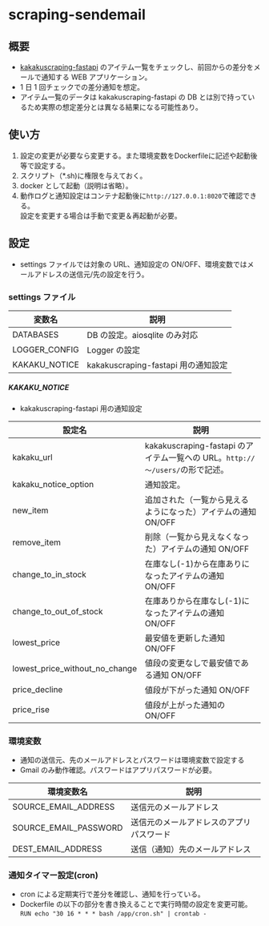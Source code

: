 # scraping-sendemail

## 概要

- [kakakuscraping-fastapi](https://github.com/gkjg8787/kakakuscraping-fastapi) のアイテム一覧をチェックし、前回からの差分をメールで通知する WEB アプリケーション。
- 1 日 1 回チェックでの差分通知を想定。
- アイテム一覧のデータは kakakuscraping-fastapi の DB とは別で持っているため実際の想定差分とは異なる結果になる可能性あり。

## 使い方

1. 設定の変更が必要なら変更する。また環境変数をDockerfileに記述や起動後等で設定する。
1. スクリプト（*.sh)に権限を与えておく。
1. docker として起動（説明は省略）。
1. 動作ログと通知設定はコンテナ起動後に`http://127.0.0.1:8020`で確認できる。<br>設定を変更する場合は手動で変更＆再起動が必要。

## 設定

- settings ファイルでは対象の URL、通知設定の ON/OFF、環境変数ではメールアドレスの送信元/先の設定を行う。

### settings ファイル

| 変数名        | 説明                                |
| ------------- | ----------------------------------- |
| DATABASES     | DB の設定。aiosqlite のみ対応       |
| LOGGER_CONFIG | Logger の設定                       |
| KAKAKU_NOTICE | kakakuscraping-fastapi 用の通知設定 |

##### KAKAKU_NOTICE

- kakakuscraping-fastapi 用の通知設定

| 設定名                         | 説明                                                                                     |
| ------------------------------ | ---------------------------------------------------------------------------------------- |
| kakaku_url                     | kakakuscraping-fastapi のアイテム一覧への URL。`http://～/users/`の形で記述。 |
| kakaku_notice_option           | 通知設定。                                                                        |
| new_item                       | 追加された（一覧から見えるようになった）アイテムの通知 ON/OFF                            |
| remove_item                    | 削除（一覧から見えなくなった）アイテムの通知 ON/OFF                                      |
| change_to_in_stock             | 在庫なし(-1)から在庫ありになったアイテムの通知 ON/OFF                                    |
| change_to_out_of_stock         | 在庫ありから在庫なし(-1)になったアイテムの通知 ON/OFF                                    |
| lowest_price                   | 最安値を更新した通知 ON/OFF                                                              |
| lowest_price_without_no_change | 値段の変更なしで最安値である通知 ON/OFF                                                  |
| price_decline                  | 値段が下がった通知 ON/OFF                                                                |
| price_rise                     | 値段が上がった通知の ON/OFF                                                              |

### 環境変数

- 通知の送信元、先のメールアドレスとパスワードは環境変数で設定する
- Gmail のみ動作確認。パスワードはアプリパスワードが必要。

| 環境変数名            | 説明                                     |
| --------------------- | ---------------------------------------- |
| SOURCE_EMAIL_ADDRESS  | 送信元のメールアドレス                   |
| SOURCE_EMAIL_PASSWORD | 送信元のメールアドレスのアプリパスワード |
| DEST_EMAIL_ADDRESS    | 送信（通知）先のメールアドレス           |

### 通知タイマー設定(cron)

- cron による定期実行で差分を確認し、通知を行っている。
- Dockerfile の以下の部分を書き換えることで実行時間の設定を変更可能。<br>
  `RUN echo "30 16 * * * bash /app/cron.sh" | crontab -`
